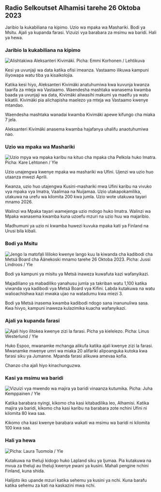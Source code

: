 ## Radio Selkoutset Alhamisi tarehe 26 Oktoba 2023

Jaribio la kukabiliana na kipimo. Uzio wa mpaka wa Mashariki. Bodi ya Msitu. Ajali ya kupanda farasi. Vizuizi vya barabara za msimu wa baridi. Hali ya hewa.

### Jaribio la kukabiliana na kipimo

![Alishtakiwa Aleksanteri Kivimäki. Picha: Emmi Korhonen / Lehtikuva](https://images.cdn.yle.fi/image/upload/c_crop,h_2875,w_5112,x_0,y_568/ar_1.7777777777777777,c_fill,g_faces_60,wh_1.q_auto:eco/f_auto/fl_lossy/v1698305049/39-1191484653a13e7df175)

Kesi ya uvunjaji wa data katika ofisi imeanza. Vastaamo ilikuwa kampuni iliyowapa watu tiba ya kisaikolojia.

Katika kesi hiyo, Aleksanteri Kivimäki anatuhumiwa kwa kuvunja kwanza taarifa za mteja wa Vastaamo. Waendesha mashtaka wanasema kwamba baada ya uvunjaji wa data, Kivimäki aliwasihi makumi ya maelfu ya watu kikatili. Kivimäki pia alichapisha maelezo ya mteja wa Vastaamo kwenye mtandao.

Waendesha mashtaka wanadai kwamba Kivimäki apewe kifungo cha miaka 7 jela.

Aleksanteri Kivimäki anasema kwamba hajafanya uhalifu anaotuhumiwa nao.

### Uzio wa mpaka wa Mashariki

![Uzio mpya wa mpaka karibu na kituo cha mpaka cha Pelkola huko Imatra. Picha: Kare Lehtonen / Yle](https://images.cdn.yle.fi/image/upload/c_crop,h_2243,w_3993,x_0,y_0/ar_1.7777777777777777,c_fill,g_faces,h_p/0r_1.q_auto:eco/f_auto/fl_lossy/v1698323397/39-1191724653a55b2a04b0)

Uzio unajengwa kwenye mpaka wa mashariki wa Ufini. Ujenzi wa uzio huo utaanza mwezi Aprili.

Kwanza, uzio huo utajengwa Kusini-mashariki mwa Ufini karibu na vivuko vya mpaka vya Imatra, Vaalimaa na Nuijamaa. Uzio utakapokamilika, utakuwa na urefu wa kilomita 200 kwa jumla. Uzio wote utakuwa tayari mnamo 2026.

Walinzi wa Mpaka tayari wamejenga uzio mdogo huko Imatra. Walinzi wa Mpaka wanasema kwamba kuna uzoefu mzuri na uzio huu wa majaribio.

Madhumuni ya uzio ni kwamba huwezi kuvuka mpaka kati ya Finland na Urusi bila kibali.

### Bodi ya Msitu

![Jengo la matofali lililoko kwenye lango kuu la kiwanda cha kadibodi cha Metsä Board cha Äänekoski mnamo tarehe 26 Oktoba 2023. Picha: Jussi Lindroos / Yle](https://images.cdn.yle.fi/image/upload/c_crop,h_2267,w_4031,x_0,y_0/ar_1.7777777777777777,c_fill,g_faces,h_670/0.q_auto:eco/f_auto/fl_lossy/v1698319726/39-1191672653a4ca1724ad)

Bodi ya kampuni ya misitu ya Metsä inaweza kuwafuta kazi wafanyikazi.

Majadiliano ya mabadiliko yanahusu jumla ya takriban watu 1,100 katika viwanda vya kadibodi vya Metsä Board vya Kifini. Labda kutakuwa na watu walioachishwa kazi mwaka ujao na watadumu kwa miezi 3.

Bodi ya Metsä inasema kwamba kadibodi ndogo sana inanunuliwa sasa. Kwa hivyo, kampuni inaweza kulazimika kuacha wafanyikazi.

### Ajali ya kupanda farasi

![Ajali hiyo ilitokea kwenye zizi la farasi. Picha ya kielelezo. Picha: Linus Westerlund / Yle](https://images.cdn.yle.fi/image/upload/c_crop,h_3375,w_6000,x_0,y_387/ar_1.777777777777777,c_fill,g_faces,w_605.0q_auto:eco/f_auto/fl_lossy/v1692692625/39-116023264e46d0e45030)

Huko Espoo, mwanamke mchanga alikufa katika ajali kwenye zizi la farasi. Mwanamke mwenye umri wa miaka 20 alifariki alipoanguka kutoka kwa farasi siku ya Jumanne. Mpanda farasi alikuwa amevaa kofia.

Chanzo cha ajali hiyo kinachunguzwa.

### Kasi ya msimu wa baridi

![Vizuizi vya mwendo wa majira ya baridi vinaanza kutumika. Picha: Juha Kemppainen / Yle](https://images.cdn.yle.fi/image/upload/c_crop,h_2250,w_4000,x_0,y_0/ar_1.7777777777777777,c_fill,g_faces,w_pr2_1.q_auto:eco/f_auto/fl_lossy/v1603287400/39-7327705f903747751c2)

Katika barabara nyingi, kikomo cha kasi kitabadilika leo, Alhamisi. Katika majira ya baridi, kikomo cha kasi karibu na barabara zote nchini Ufini ni kilomita 80 kwa saa.

Kikomo cha kasi kwenye barabara wakati wa msimu wa baridi ni kilomita 100 kwa saa.

### Hali ya hewa

![ Picha: Laura Tuomola / Yle](https://images.cdn.yle.fi/image/upload/c_crop,h_1080,w_1919,x_0,y_0/ar_1.7777777777777777,c_fill,g_faces/0,wd_1.0/q_auto:eco/f_auto/fl_lossy/v1698292510/39-11913736539e2ff81a55)

Kutakuwa na theluji kidogo huko Lapland siku ya Ijumaa. Pia kutakuwa na mvua za theluji au theluji kwenye pwani ya kusini. Mahali pengine nchini Finland, kuna shida.

Halijoto iko upande mzuri katika sehemu ya kusini ya nchi. Kuna barafu katika sehemu za kati na kaskazini mwa nchi.